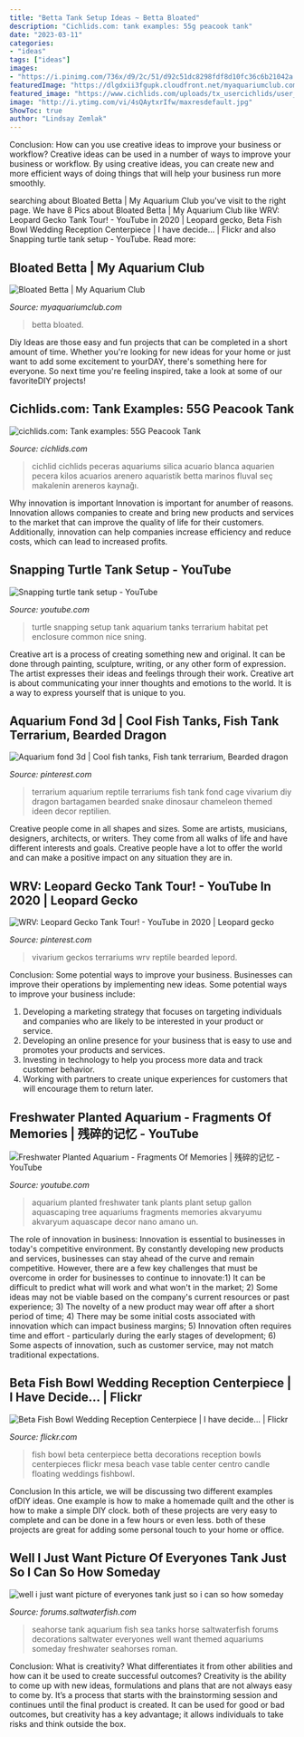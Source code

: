 ```yaml
---
title: "Betta Tank Setup Ideas ~ Betta Bloated"
description: "Cichlids.com: tank examples: 55g peacook tank"
date: "2023-03-11"
categories:
- "ideas"
tags: ["ideas"]
images:
- "https://i.pinimg.com/736x/d9/2c/51/d92c51dc8298fdf8d10fc36c6b21042a.jpg"
featuredImage: "https://dlgdxii3fgupk.cloudfront.net/myaquariumclub.com/images/fbfiles/images/20160820_154658_v_1471707018.jpg"
featured_image: "https://www.cichlids.com/uploads/tx_usercichlids/user_pics/14605/image__441516188f.jpg"
image: "http://i.ytimg.com/vi/4sQAytxrIfw/maxresdefault.jpg"
ShowToc: true
author: "Lindsay Zemlak"
---
```



Conclusion: How can you use creative ideas to improve your business or workflow?
Creative ideas can be used in a number of ways to improve your business or workflow. By using creative ideas, you can create new and more efficient ways of doing things that will help your business run more smoothly.

	

		
searching about Bloated Betta | My Aquarium Club you've visit to the right page. We have 8 Pics about Bloated Betta | My Aquarium Club like WRV: Leopard Gecko Tank Tour! - YouTube in 2020 | Leopard gecko, Beta Fish Bowl Wedding Reception Centerpiece | I have decide… | Flickr and also Snapping turtle tank setup - YouTube. Read more:
		
    
## Bloated Betta | My Aquarium Club

<img loading=lazy src="https://dlgdxii3fgupk.cloudfront.net/myaquariumclub.com/images/fbfiles/images/20160820_154658_v_1471707018.jpg" onerror="this.onerror=null;this.src='https://tse2.mm.bing.net/th?id=OIP.wkAWIgiJIxJFvt5t77XOVgHaJ4&amp;pid=15.1';" alt="Bloated Betta | My Aquarium Club">

_Source: myaquariumclub.com_

>betta bloated. 

	

Diy Ideas are those easy and fun projects that can be completed in a short amount of time. Whether you're looking for new ideas for your home or just want to add some excitement to yourDAY, there's something here for everyone. So next time you're feeling inspired, take a look at some of our favoriteDIY projects!

    
## Cichlids.com: Tank Examples: 55G Peacook Tank

<img loading=lazy src="https://www.cichlids.com/uploads/tx_usercichlids/user_pics/14605/image__441516188f.jpg" onerror="this.onerror=null;this.src='https://tse1.mm.bing.net/th?id=OIP.e0flJiJD5dsYJLtdhTro7AHaFj&amp;pid=15.1';" alt="cichlids.com: Tank examples: 55G Peacook Tank">

_Source: cichlids.com_

>cichlid cichlids peceras aquariums silica acuario blanca aquarien pecera kilos acuarios arenero aquaristik betta marinos fluval seç makalenin areneros kaynağı. 

	

Why innovation is important
Innovation is important for anumber of reasons. Innovation allows companies to create and bring new products and services to the market that can improve the quality of life for their customers. Additionally, innovation can help companies increase efficiency and reduce costs, which can lead to increased profits.

    
## Snapping Turtle Tank Setup - YouTube

<img loading=lazy src="http://i.ytimg.com/vi/4sQAytxrIfw/maxresdefault.jpg" onerror="this.onerror=null;this.src='https://tse4.mm.bing.net/th?id=OIP.brSNIiWtRG6N6Wqp2j9FmgHaEK&amp;pid=15.1';" alt="Snapping turtle tank setup - YouTube">

_Source: youtube.com_

>turtle snapping setup tank aquarium tanks terrarium habitat pet enclosure common nice sning. 

	

Creative art is a process of creating something new and original. It can be done through painting, sculpture, writing, or any other form of expression. The artist expresses their ideas and feelings through their work. Creative art is about communicating your inner thoughts and emotions to the world. It is a way to express yourself that is unique to you.

    
## Aquarium Fond 3d | Cool Fish Tanks, Fish Tank Terrarium, Bearded Dragon

<img loading=lazy src="https://i.pinimg.com/736x/d9/2c/51/d92c51dc8298fdf8d10fc36c6b21042a.jpg" onerror="this.onerror=null;this.src='https://tse3.mm.bing.net/th?id=OIP.x4CjV1DUaAcapf332ecDDgHaJ3&amp;pid=15.1';" alt="Aquarium fond 3d | Cool fish tanks, Fish tank terrarium, Bearded dragon">

_Source: pinterest.com_

>terrarium aquarium reptile terrariums fish tank fond cage vivarium diy dragon bartagamen bearded snake dinosaur chameleon themed ideen decor reptilien. 

	

Creative people come in all shapes and sizes. Some are artists, musicians, designers, architects, or writers. They come from all walks of life and have different interests and goals. Creative people have a lot to offer the world and can make a positive impact on any situation they are in.

    
## WRV: Leopard Gecko Tank Tour! - YouTube In 2020 | Leopard Gecko

<img loading=lazy src="https://i.pinimg.com/736x/ee/7c/cb/ee7ccb89fa60afedd2e21beb89713030.jpg" onerror="this.onerror=null;this.src='https://tse2.mm.bing.net/th?id=OIP.dcuSL_p674x8wOFKpN4JigHaEK&amp;pid=15.1';" alt="WRV: Leopard Gecko Tank Tour! - YouTube in 2020 | Leopard gecko">

_Source: pinterest.com_

>vivarium geckos terrariums wrv reptile bearded lepord. 

	

Conclusion: Some potential ways to improve your business.
Businesses can improve their operations by implementing new ideas. Some potential ways to improve your business include:
1. Developing a marketing strategy that focuses on targeting individuals and companies who are likely to be interested in your product or service.
2. Developing an online presence for your business that is easy to use and promotes your products and services.
3. Investing in technology to help you process more data and track customer behavior.
4. Working with partners to create unique experiences for customers that will encourage them to return later.

    
## Freshwater Planted Aquarium - Fragments Of Memories | 残碎的记忆 - YouTube

<img loading=lazy src="http://i1.ytimg.com/vi/lwODyFMsxN8/maxresdefault.jpg" onerror="this.onerror=null;this.src='https://tse2.mm.bing.net/th?id=OIP.-ND6Q85OqHt5Uo_h62Y3xwHaEK&amp;pid=15.1';" alt="Freshwater Planted Aquarium - Fragments Of Memories | 残碎的记忆 - YouTube">

_Source: youtube.com_

>aquarium planted freshwater tank plants plant setup gallon aquascaping tree aquariums fragments memories akvaryumu akvaryum aquascape decor nano amano un. 

	

The role of innovation in business:
Innovation is essential to businesses in today's competitive environment. By constantly developing new products and services, businesses can stay ahead of the curve and remain competitive. However, there are a few key challenges that must be overcome in order for businesses to continue to innovate:1) It can be difficult to predict what will work and what won't in the market; 2) Some ideas may not be viable based on the company's current resources or past experience; 3) The novelty of a new product may wear off after a short period of time; 4) There may be some initial costs associated with innovation which can impact business margins; 5) Innovation often requires time and effort - particularly during the early stages of development; 6) Some aspects of innovation, such as customer service, may not match traditional expectations.

    
## Beta Fish Bowl Wedding Reception Centerpiece | I Have Decide… | Flickr

<img loading=lazy src="https://c2.staticflickr.com/4/3099/2490875616_832af23b64_b.jpg" onerror="this.onerror=null;this.src='https://tse1.mm.bing.net/th?id=OIP.xkl9x_EdpgJRHfYuwIRYzAHaK1&amp;pid=15.1';" alt="Beta Fish Bowl Wedding Reception Centerpiece | I have decide… | Flickr">

_Source: flickr.com_

>fish bowl beta centerpiece betta decorations reception bowls centerpieces flickr mesa beach vase table center centro candle floating weddings fishbowl. 

	

Conclusion
In this article, we will be discussing two different examples ofDIY ideas. One example is how to make a homemade quilt and the other is how to make a simple DIY clock. both of these projects are very easy to complete and can be done in a few hours or even less. both of these projects are great for adding some personal touch to your home or office.

    
## Well I Just Want Picture Of Everyones Tank Just So I Can So How Someday

<img loading=lazy src="https://forums.saltwaterfish.com/data/f/f5/f5f35e40_Firstfeedinginnewhome012.jpeg" onerror="this.onerror=null;this.src='https://tse3.mm.bing.net/th?id=OIP.gsox57ZeQYyB6vzk3ZDMIgHaF8&amp;pid=15.1';" alt="well i just want picture of everyones tank just so i can so how someday">

_Source: forums.saltwaterfish.com_

>seahorse tank aquarium fish sea tanks horse saltwaterfish forums decorations saltwater everyones well want themed aquariums someday freshwater seahorses roman. 

	

Conclusion: What is creativity? What differentiates it from other abilities and how can it be used to create successful outcomes?
Creativity is the ability to come up with new ideas, formulations and plans that are not always easy to come by. It’s a process that starts with the brainstorming session and continues until the final product is created. It can be used for good or bad outcomes, but creativity has a key advantage; it allows individuals to take risks and think outside the box.

